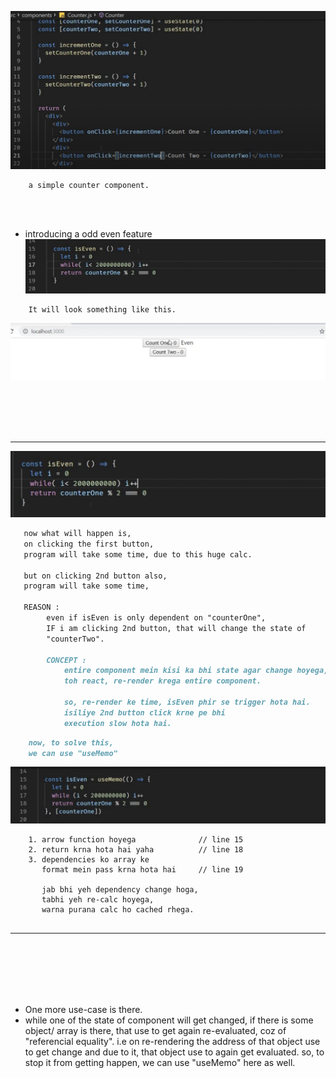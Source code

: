 

![](/bootstrapsImages/usememo1.png)

```JS
    a simple counter component.
```

</br> </br>

- introducing a odd even feature
![](/bootstrapsImages/usememo2.png)

```JS
    It will look something like this.
```

![](/bootstrapsImages/usememo3.png)

</br></br></br> </br> <hr>

![](/bootstrapsImages/usememo4.png)

```markdown
   now what will happen is,
   on clicking the first button,
   program will take some time, due to this huge calc.

   but on clicking 2nd button also,
   program will take some time, 

   REASON : 
        even if isEven is only dependent on "counterOne",
        IF i am clicking 2nd button, that will change the state of 
        "counterTwo".

        CONCEPT : 
            entire component mein kisi ka bhi state agar change hoyega, ya props change hoyega
            toh react, re-render krega entire component.

            so, re-render ke time, isEven phir se trigger hota hai.
            isiliye 2nd button click krne pe bhi
            execution slow hota hai.
```

```markdown
    now, to solve this,
    we can use "useMemo"

```

![](/bootstrapsImages/usememo5.png)

```JS
    1. arrow function hoyega              // line 15
    2. return krna hota hai yaha          // line 18
    3. dependencies ko array ke 
       format mein pass krna hota hai     // line 19

       jab bhi yeh dependency change hoga,
       tabhi yeh re-calc hoyega,
       warna purana calc ho cached rhega.
    
```



<hr><br><br><br><br><br>

- One more use-case is there.
- while one of the state of component will get changed,
if there is some object/ array is there,
that use to get again re-evaluated, coz of "referencial equality".
i.e on re-rendering the address of that object use to get change
and due to it, that object use to again get evaluated.
so, to stop it from getting happen,
we can use "useMemo" here as well.












